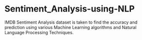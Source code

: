 # Sentiment_Analysis-using-NLP
IMDB Sentiment Analysis dataset is taken to find the accuracy and prediction using various Machine Learning algorithms and Natural Language Processing Techniques.
